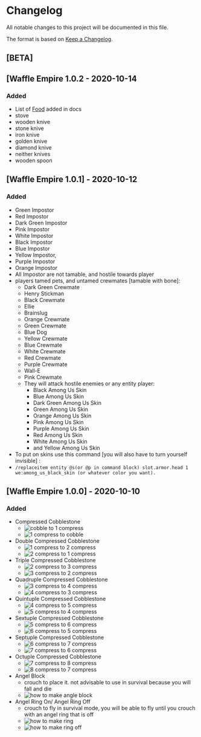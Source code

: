 
# Changelog
All notable changes to this project will be documented in this file.

The format is based on [Keep a Changelog](https://keepachangelog.com/en/1.0.0/).

## [BETA]

## [Waffle Empire 1.0.2 - 2020-10-14
### Added
- List of [Food](food.md) added in docs
- stove
- wooden knive
- stone knive
- iron knive
- golden knive
- diamond knive
- neither knives
- wooden spoon


## [Waffle Empire 1.0.1] - 2020-10-12
### Added
- Green Impostor
- Red Impostor
- Dark Green Impostor
- Pink Impostor
- White Impostor
- Black Impostor
- Blue Impostor
- Yellow Impostor, 
- Purple Impostor
- Orange Impostor 
- All Impostor are not tamable, and hostile towards player
- players tamed pets, and untamed crewmates [tamable with bone]:
	-  Dark Green Crewmate
	- Henry Stickman
	- Black Crewmate
	- Ellie
	- Brainslug
	- Orange Crewmate
	- Green Crewmate
	- Blue Dog
	- Yellow Crewmate
	- Blue Crewmate
	- White Crewmate
	- Red Crewmate
	- Purple Crewmate
	- Wall-E
	- Pink Crewmate
	- They will attack hostile enemies or any entity player:
		- Black Among Us Skin
		- Blue Among Us Skin
		- Dark Green Among Us Skin
		- Green Among Us Skin
		- Orange Among Us Skin
		- Pink Among Us Skin
		- Purple Among Us Skin
		- Red Among Us Skin
		- White Among Us Skin
		- and Yellow Among Us Skin 
- To put on skins use this command [you will also have to turn yourself invisible] : 
- ``
/replaceitem entity @s(or @p in command block) slot.armor.head 1 we:among_us_black_skin (or whatever color you want). 
``

## [Waffle Empire 1.0.0] - 2020-10-10
### Added
- Compressed Cobblestone
    - ![cobble to 1 compress](images/recipes/cc/cc0.1.png)
    - ![1 compress to cobble](images/recipes/cc/cc1.0.png)
- Double Compressed Cobblestone
    - ![1 compress to 2 compress](images/recipes/cc/cc1.2.png)
    - ![2 compress to 1 compress](images/recipes/cc/cc2.1.png)
- Triple Compressed Cobblestone
    - ![2 compress to 3 compress](images/recipes/cc/cc2.3.png)
    - ![3 compress to 2 compress](images/recipes/cc/cc3.2.png)
- Quadruple Compressed Cobblestone
    - ![3 compress to 4 compress](images/recipes/cc/cc3.4.png)
    - ![4 compress to 3 compress](images/recipes/cc/cc4.3.png)
- Quintuple Compressed Cobblestone
    - ![4 compress to 5 compress](images/recipes/cc/cc4.5.png)
    - ![5 compress to 4 compress](images/recipes/cc/cc5.4.png)
- Sextuple Compressed Cobblestone
    - ![5 compress to 6 compress](images/recipes/cc/cc5.6.png)
    - ![6 compress to 5 compress](images/recipes/cc/cc6.5.png)
- Septuple Compressed Cobblestone
    - ![6 compress to 7 compress](images/recipes/cc/cc6.7.png)
    - ![7 compress to 6 compress](images/recipes/cc/cc7.6.png)
- Octuple Compressed Cobblestone
    - ![7 compress to 8 compress](images/recipes/cc/cc7.8.png)
    - ![8 compress to 7 compress](images/recipes/cc/cc8.7.png)
- Angel Block
	- crouch to place it. not advisable to use in survival because you will fall and die
	- ![how to make angle block](images/recipes/angel_ring/block.png)
- Angel Ring On/ Angel Ring Off
	- crouch to fly in survival mode, you will be able to fly until you crouch with an angel ring that is off
	- ![how to make ring](images/recipes/angel_ring/ring.png)
	- ![how to make ring off](images/recipes/angel_ring/ring_off.png)

